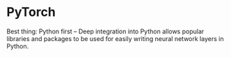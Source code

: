 # PyTorch 
Best thing: Python first – Deep integration into Python allows popular libraries and packages to be used for easily writing neural network layers in Python.
